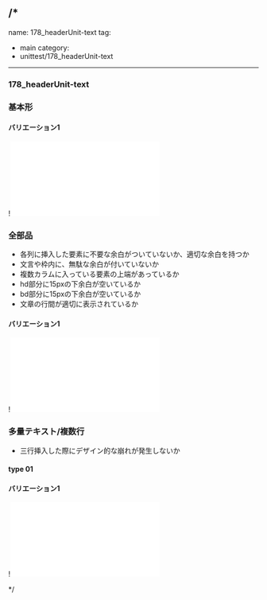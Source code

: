 /*
---
name: 178_headerUnit-text
tag:
  - main
category:
  - unittest/178_headerUnit-text
---

### 178_headerUnit-text
### 基本形

#### バリエーション1

!![178_headerUnit-text_01basic_1.html](./html/178_headerUnit-text/178_headerUnit-text_01basic_1.html)

### 全部品
- 各列に挿入した要素に不要な余白がついていないか、適切な余白を持つか
- 文言や枠内に、無駄な余白が付いていないか
- 複数カラムに入っている要素の上端があっているか
- hd部分に15pxの下余白が空いているか
- bd部分に15pxの下余白が空いているか
- 文章の行間が適切に表示されているか

#### バリエーション1

!![178_headerUnit-text_02all_1.html](./html/178_headerUnit-text/178_headerUnit-text_02all_1.html)

### 多量テキスト/複数行
- 三行挿入した際にデザイン的な崩れが発生しないか

#### type 01
#### バリエーション1

!![178_headerUnit-text_d03manyText_01_1.html](./html/178_headerUnit-text/178_headerUnit-text_d03manyText_01_1.html)

*/
